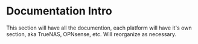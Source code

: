 # Documentation Intro

This section will have all the documention, each platform will have it's own section, aka TrueNAS, OPNsense, etc. Will reorganize as necessary.
